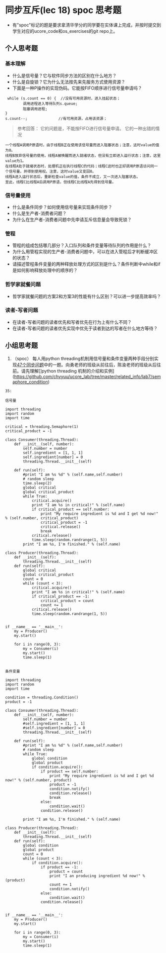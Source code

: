 # 同步互斥(lec 18) spoc 思考题


- 有"spoc"标记的题是要求拿清华学分的同学要在实体课上完成，并按时提交到学生对应的ucore_code和os_exercises的git repo上。

## 个人思考题

### 基本理解
 - 什么是信号量？它与软件同步方法的区别在什么地方？
 - 什么是自旋锁？它为什么无法按先来先服务方式使用资源？
 - 下面是一种P操作的实现伪码。它能按FIFO顺序进行信号量申请吗？
```
 while (s.count == 0) {  //没有可用资源时，进入挂起状态；
        调用进程进入等待队列s.queue;
        阻塞调用进程;
}
s.count--;              //有可用资源，占用该资源； 
```

> 参考回答： 它的问题是，不能按FIFO进行信号量申请。
> 它的一种出错的情况
```
一个线程A调用P原语时，由于线程B正在使用该信号量而进入阻塞状态；注意，这时value的值为0。
线程B放弃信号量的使用，线程A被唤醒而进入就绪状态，但没有立即进入运行状态；注意，这里value为1。
在线程A处于就绪状态时，处理机正在执行线程C的代码；线程C这时也正好调用P原语访问同一个信号量，并得到使用权。注意，这时value又变回0。
线程A进入运行状态后，重新检查value的值，条件不成立，又一次进入阻塞状态。
至此，线程C比线程A后调用P原语，但线程C比线程A先得到信号量。
```

### 信号量使用

 - 什么是条件同步？如何使用信号量来实现条件同步？
 - 什么是生产者-消费者问题？
 - 为什么在生产者-消费者问题中先申请互斥信息量会导致死锁？

### 管程

 - 管程的组成包括哪几部分？入口队列和条件变量等待队列的作用是什么？
 - 为什么用管程实现的生产者-消费者问题中，可以在进入管程后才判断缓冲区的状态？
 - 请描述管程条件变量的两种释放处理方式的区别是什么？条件判断中while和if是如何影响释放处理中的顺序的？

### 哲学家就餐问题

 - 哲学家就餐问题的方案2和方案3的性能有什么区别？可以进一步提高效率吗？

### 读者-写者问题

 - 在读者-写者问题的读者优先和写者优先在行为上有什么不同？
 - 在读者-写者问题的读者优先实现中优先于读者到达的写者在什么地方等待？
 
## 小组思考题

1. （spoc） 每人用python threading机制用信号量和条件变量两种手段分别实现[47个同步问题](07-2-spoc-pv-problems.md)中的一题。向勇老师的班级从前往后，陈渝老师的班级从后往前。请先理解[]python threading 机制的介绍和实例](https://github.com/chyyuu/ucore_lab/tree/master/related_info/lab7/semaphore_condition)

```
35:

信号量

import threading
import random
import time

critical = threading.Semaphore(1)
critical_product = -1

class Consumer(threading.Thread):
    def __init__(self, number):
        self.number = number
        self.ingredient = [1, 1, 1]
        self.ingredient[number] = 0
        threading.Thread.__init__(self)

    def run(self):
        #print "I am %s %d" % (self.name,self.number)
        # random sleep
        time.sleep(2)
        global critical
        global critical_product
        while True:
            critical.acquire()
            print "I am %s in critical!" % (self.name)
            if critical_product == self.number:
                print "My require ingredient is %d and I get %d now!" % (self.number, critical_product)
                critical_product = -1
                critical.release()
                break
            critical.release()
            time.sleep(random.randrange(1, 5))
        print "I am %s, I'm finished." % (self.name)

class Producer(threading.Thread):
    def __init__(self):
        threading.Thread.__init__(self)
    def run(self):
        global critical
        global critical_product
        count = 0
        while (count < 3):
            critical.acquire()
            print "I am %s in critical!" % (self.name)
            if critical_product == -1:
                critical_product = count
                count += 1
            critical.release()
            time.sleep(random.randrange(1, 5))


if __name__ == '__main__':
    my = Producer()
    my.start()

    for i in range(0, 3):
        my = Consumer(i)
        my.start()
        time.sleep(1)


条件变量

import threading
import random
import time

condition = threading.Condition()
product = -1

class Consumer(threading.Thread):
    def __init__(self, number):
        self.number = number
        #self.ingredient = [1, 1, 1]
        #self.ingredient[number] = 0
        threading.Thread.__init__(self)

    def run(self):
        #print "I am %s %d" % (self.name,self.number)
        # random sleep
        while True:
            global condition
            global product
            if condition.acquire():
                if product == self.number:
                    print "My require ingredient is %d and I get %d now!" % (self.number, product)
                    product = -1
                    condition.notify()
                    condition.release()
                    break
                else:
                    condition.wait()
                condition.release()

        print "I am %s, I'm finished." % (self.name)

class Producer(threading.Thread):
    def __init__(self):
        threading.Thread.__init__(self)
    def run(self):
        global condition
        global product
        count = 0
        while (count < 3):
            if condition.acquire():
                if product == -1:
                    product = count
                    print "I an producing ingredient %d now!" % (product)
                    count += 1
                    condition.notify()
                else:
                    condition.wait()
                condition.release()


if __name__ == '__main__':
    my = Producer()
    my.start()

    for i in range(0, 3):
        my = Consumer(i)
        my.start()
        time.sleep(1)
```
